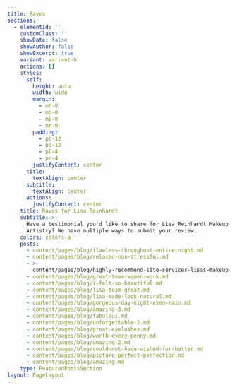 ```yaml
---
title: Raves
sections:
  - elementId: ''
    customClass: ''
    showDate: false
    showAuthor: false
    showExcerpt: true
    variant: variant-b
    actions: []
    styles:
      self:
        height: auto
        width: wide
        margin:
          - mt-0
          - mb-0
          - ml-0
          - mr-0
        padding:
          - pt-12
          - pb-12
          - pl-4
          - pr-4
        justifyContent: center
      title:
        textAlign: center
      subtitle:
        textAlign: center
      actions:
        justifyContent: center
    title: Raves for Lisa Reinhardt
    subtitle: >-
      Have a testimonial you'd like to share for Lisa Reinhardt Makeup &
      Artistry? We have multiple ways to submit your review…
    colors: colors-a
    posts:
      - content/pages/blog/flawless-throughout-entire-night.md
      - content/pages/blog/relaxed-non-stressful.md
      - >-
        content/pages/blog/highly-recommend-site-services-lisas-makeup-artistry.md
      - content/pages/blog/great-team-women-work.md
      - content/pages/blog/i-felt-so-beautiful.md
      - content/pages/blog/lisa-team-great.md
      - content/pages/blog/lisa-made-look-natural.md
      - content/pages/blog/gorgeous-day-night-even-rain.md
      - content/pages/blog/amazing-3.md
      - content/pages/blog/fabulous.md
      - content/pages/blog/unforgettable-2.md
      - content/pages/blog/great-eyelashes.md
      - content/pages/blog/worth-every-penny.md
      - content/pages/blog/amazing-2.md
      - content/pages/blog/could-not-have-wished-for-better.md
      - content/pages/blog/picture-perfect-perfection.md
      - content/pages/blog/amazing.md
    type: FeaturedPostsSection
layout: PageLayout
---
```

